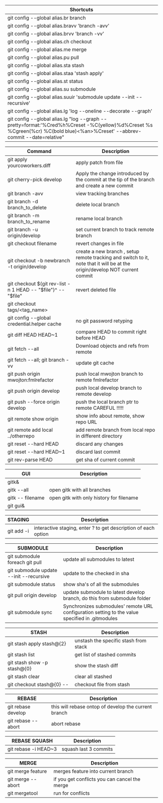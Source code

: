 Shortcuts|
---------|
git config --global alias.br branch|
git config --global alias.bravv 'branch -avv'|
git config --global alias.brvv 'branch -vv'|
git config --global alias.ch checkout|
git config --global alias.me merge|
git config --global alias.pu pull|
git config --global alias.sta stash|
git config --global alias.staa 'stash apply'|
git config --global alias.st status|
git config --global alias.su submodule|
git config --global alias.suuir 'submodule update --init --recursive'|
git config --global alias.lg 'log --oneline --decorate --graph'|
git config --global alias.lg "log --graph --pretty=format:'%Cred%h%Creset -%C(yellow)%d%Creset %s %Cgreen(%cr) %C(bold blue)<%an>%Creset' --abbrev-commit --date=relative"|

Command|Description
-------|-----------
git apply yourcoworkers.diff|apply patch from file
git cherry-pick develop|Apply the change introduced by the commit at the tip of the branch and create a new commit
git branch -avv|view tracking branches
git branch -d branch_to_delete|delete local branch
git branch -m branch_to_rename|rename local branch
git branch -u origin/develop|set current branch to track remote branch
git checkout filename|revert changes in file
git checkout -b newbranch -t origin/develop|create a new branch , setup remote tracking and switch to it, note that it will be at the origin/develop NOT current commit
git checkout $(git rev-list -n 1 HEAD -- "$file")^ -- "$file"|revert deleted file
git checkout tags/<tag_name>|
git config --global credential.helper cache|no git password retyping
git diff HEAD HEAD~1|compare HEAD to commit right before HEAD
git fetch --all|Download objects and refs from remote
git fetch --all; git branch -vv|update git cache
git push origin mwojton:fmlrefactor|push local mwojton branch to remote fmlrefactor
git push origin develop|push local develop branch to remote develop
git push --force origin develop|push the local branch ptr to remote CAREFUL !!!!!
git remote show origin|show info about remote, show repo URL
git remote add local ../otherrepo|add remote branch from local repo in different directory
git reset --hard HEAD|discard any changes
git reset --hard HEAD~1|discard last commit
git rev-parse HEAD|get sha of current commit

GUI|Description
---|-----------
gitk&|
gitk --all|open gitk with all branches
gitk -- filename|open gitk with only history for filename
git gui&|

STAGING|Description
-------|-----------
git add -i|interactive staging, enter ? to get description of each option

SUBMODULE|Description
---------|-----------
git submodule foreach git pull|update all submodules to latest
git submodule update --init --recursive|update to the checked in sha
git submodule status|show  sha's of all the submodules
git pull origin develop|update submodule to latest develop branch, do this from submodule folder
git submodule sync|Synchronizes submodules' remote URL configuration setting to the value specified in .gitmodules

STASH|Description
-----|-----------
git stash apply stash@{2}|unstash the specific stash from stack
git stash list|get list of stashed commits
git stash show -p stash@{0}|show the stash diff
git stash clear|clear all stashed
git checkout stash@{0} -- <filename>|checkout file from stash

REBASE|Description
------|-----------
git rebase develop|this will rebase ontop of develop the current branch
git rebase --abort|abort rebase

REBASE SQUASH|Description
-------------|-----------
git rebase -i HEAD~3|squash last 3 commits


MERGE|Description
-----|-----------
git merge feature|merges feature into current branch
git merge --abort|if you get conflicts you can cancel the merge
git mergetool|run for conflicts
